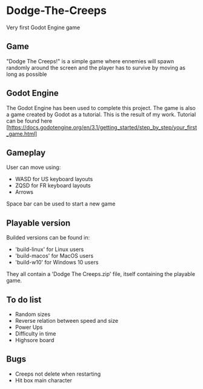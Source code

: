 # Dodge-The-Creeps

Very first Godot Engine game

## Game

"Dodge The Creeps!" is a simple game where ennemies will spawn randomly around the screen and the player has to survive by moving as long as possible

## Godot Engine

The Godot Engine has been used to complete this project.
The game is also a game created by Godot as a tutorial. This is the result of my work.
Tutorial can be found here [https://docs.godotengine.org/en/3.1/getting_started/step_by_step/your_first_game.html]

## Gameplay

User can move using:
  - WASD for US keyboard layouts
  - ZQSD for FR keyboard layouts
  - Arrows

Space bar can be used to start a new game

## Playable version

Builded versions can be found in:
  - 'build-linux' for Linux users
  - 'build-macos' for MacOS users
  - 'build-w10' for Windows 10 users

They all contain a 'Dodge The Creeps.zip' file, itself containing the playable game.

## To do list

- Random sizes
- Reverse relation between speed and size
- Power Ups
- Difficulty in time
- Highsore board

## Bugs

- Creeps not delete when restarting
- Hit box main character
